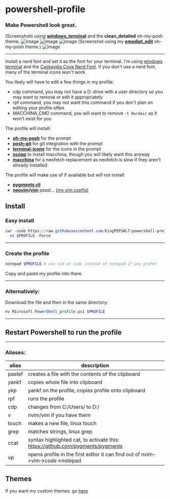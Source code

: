 # powershell-profile
### Make Powershell look great.

(Screenshots using [**windows_terminal**](https://github.com/Microsoft/Terminal) and the **clean_detailed** oh-my-posh theme.
![image](https://media.discordapp.net/attachments/753198748871557151/959191980431278130/unknown.png)
![image](https://user-images.githubusercontent.com/68469008/161149716-22e32ac2-2b15-4302-ad8a-cc114f314a6a.png)
![image](https://user-images.githubusercontent.com/68469008/161399995-76431e83-fc19-405f-adcf-823ef57a95e5.png)
(Screenshot using my [**emodipt_edit**](https://github.com/KingPEPSALT/powershell-profile/blob/main/themes/oh-my-posh/emodipt_edit.json) oh-my-posh theme.)
![image](https://user-images.githubusercontent.com/68469008/162068249-31beb043-6f4e-4e22-a25f-6b3ad1674140.png)

---
Install a nerd font and set it as the font for your terminal. I'm using [windows terminal](https://github.com/Microsoft/Terminal) and the [Caskaydia Cove Nerd Font](https://github.com/ryanoasis/nerd-fonts/tree/master/patched-fonts/CascadiaCode).
If you don't use a nerd font, many of the terminal icons won't work.

You likely will have to edit a few things in my profile:
- cdp command, you may not have a D: drive with a user directory so you may want to remove or edit it appropriately
- rpf command, you may not want this command if you don't plan on editing your profile often
- MACCHINA_CMD command, you will want to remove `-t Hardair` as it won't exist for you
 
The profile will install: 
- [**oh-my-posh**](https://ohmyposh.dev/) for the prompt
- [**posh-git**](https://github.com/dahlbyk/posh-git) for git integration with the prompt
- [**terminal-icons**](https://github.com/devblackops/Terminal-Icons) for the icons in the prompt
- [**scoop**](https://scoop.sh/) to install macchina, though you will likely want this anyway
- [**macchina**](https://github.com/Macchina-CLI/macchina) for a neofetch replacement as neofetch is slow
if they aren't already installed.

The profile will make use of if available but will not install:
- [**pygments cli**](https://github.com/pygments/pygments)
- **[neovim](https://neovim.io/)/[vim](https://www.vim.org/)** pssst... [(my vim config)](https://github.com/kingpepsalt/vimrc)

Install
---
### Easy install

```powershell
iwr -useb https://raw.githubusercontent.com/KingPEPSALT/powershell-profile/main/Microsoft.PowerShell_profile.ps1 |`
  ni $PROFILE -Force
```
---
### Create the profile
```powershell
notepad $PROFILE # use vim or code instead of notepad if you prefer
```
Copy and paste my profile into there.

---
### Alternatively:
Download the file and then in the same directory:
```powershell
mv Microsoft.PowerShell_profile.ps1 $PROFILE
```

---
## Restart Powershell to run the profile
---

### Aliases:
alias  | description 
---|---
pastef | creates a file with the contents of the clipboard 
yankf  | copies whole file into clipboard 
ykp    | yankf on the profile, copies profile onto clipboard 
rpf    | runs the profile 
cdp    | changes from C:/Users/<User> to D:/<User> 
v      | nvim/vim if you have them 
touch  | makes a new file, linux touch 
grep   | matches strings, linux grep 
ccat   | syntax highlighted cat, to activate this: https://github.com/pygments/pygments 
vp     | opens profile in the first editor it can find out of nvim->vim->code->notepad 

Themes
---
If you want my custom themes: go [here](https://github.com/KingPEPSALT/powershell-profile/blob/main/themes/oh-my-posh/README.md)
